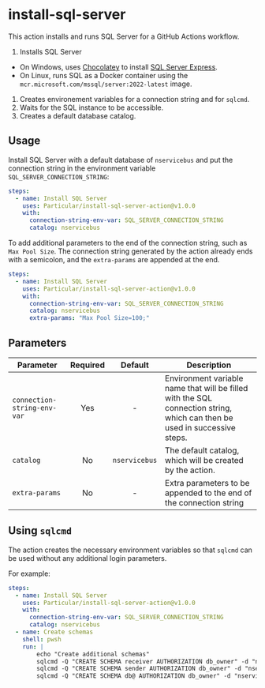 # install-sql-server

This action installs and runs SQL Server for a GitHub Actions workflow.

1. Installs SQL Server
  * On Windows, uses [Chocolatey](https://chocolatey.org/) to install [SQL Server Express](https://community.chocolatey.org/packages/sql-server-express).
  * On Linux, runs SQL as a Docker container using the `mcr.microsoft.com/mssql/server:2022-latest` image.
1. Creates environement variables for a connection string and for `sqlcmd`.
1. Waits for the SQL instance to be accessible.
1. Creates a default database catalog.

## Usage

Install SQL Server with a default database of `nservicebus` and put the connection string in the environment variable `SQL_SERVER_CONNECTION_STRING`:

```yaml
steps:
  - name: Install SQL Server
    uses: Particular/install-sql-server-action@v1.0.0
    with:
      connection-string-env-var: SQL_SERVER_CONNECTION_STRING
      catalog: nservicebus
```

To add additional parameters to the end of the connection string, such as `Max Pool Size`. The connection string generated by the action already ends with a semicolon, and the `extra-params` are appended at the end.

```yaml
steps:
  - name: Install SQL Server
    uses: Particular/install-sql-server-action@v1.0.0
    with:
      connection-string-env-var: SQL_SERVER_CONNECTION_STRING
      catalog: nservicebus
      extra-params: "Max Pool Size=100;"
```

## Parameters

| Parameter | Required | Default | Description |
|-|:-:|:-:|-|
| `connection-string-env-var` | Yes | - | Environment variable name that will be filled with the SQL connection string, which can then be used in successive steps. |
| `catalog` | No | `nservicebus` | The default catalog, which will be created by the action. |
| `extra-params` | No | - | Extra parameters to be appended to the end of the connection string |

## Using `sqlcmd`

The action creates the necessary environment variables so that `sqlcmd` can be used without any additional login parameters.

For example:

```yaml
steps:
  - name: Install SQL Server
    uses: Particular/install-sql-server-action@v1.0.0
    with:
      connection-string-env-var: SQL_SERVER_CONNECTION_STRING
      catalog: nservicebus
  - name: Create schemas
    shell: pwsh
    run: |
        echo "Create additional schemas"
        sqlcmd -Q "CREATE SCHEMA receiver AUTHORIZATION db_owner" -d "nservicebus"
        sqlcmd -Q "CREATE SCHEMA sender AUTHORIZATION db_owner" -d "nservicebus"
        sqlcmd -Q "CREATE SCHEMA db@ AUTHORIZATION db_owner" -d "nservicebus"
```
